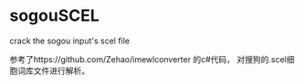 sogouSCEL
=========

crack the sogou input's scel file

参考了https://github.com/Zehao/imewlconverter 的c#代码，
对搜狗的.scel细胞词库文件进行解析。
